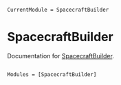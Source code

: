 ```@meta
CurrentModule = SpacecraftBuilder
```

# SpacecraftBuilder

Documentation for [SpacecraftBuilder](https://github.com/FraCpl/SpacecraftBuilder.jl).

```@index
```

```@autodocs
Modules = [SpacecraftBuilder]
```
